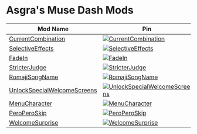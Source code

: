 # Asgra's Muse Dash Mods

| Mod Name | Pin |
| --- | --- |
| [CurrentCombination](https://github.com/MDMods/CurrentCombination) | [![CurrentCombination](<https://github-readme-stats-asgra.vercel.app/api/pin/?username=asgragrt&repo=CurrentCombination&theme=vision-friendly-dark>)](https://github.com/MDMods/CurrentCombination) |
| [SelectiveEffects](https://github.com/MDMods/SelectiveEffects) | [![SelectiveEffects](<https://github-readme-stats-asgra.vercel.app/api/pin/?username=asgragrt&repo=SelectiveEffects&theme=vision-friendly-dark>)](https://github.com/MDMods/SelectiveEffects) |
| [FadeIn](https://github.com/MDMods/FadeIn) | [![FadeIn](<https://github-readme-stats-asgra.vercel.app/api/pin/?username=asgragrt&repo=FadeIn&theme=vision-friendly-dark>)](https://github.com/MDMods/FadeIn) |
| [StricterJudge](https://github.com/MDMods/StricterJudge) | [![StricterJudge](<https://github-readme-stats-asgra.vercel.app/api/pin/?username=asgragrt&repo=StricterJudge&theme=vision-friendly-dark>)](https://github.com/MDMods/StricterJudge) |
| [RomajiSongName](https://github.com/Asgragrt/RomajiSongName) | [![RomajiSongName](<https://github-readme-stats-asgra.vercel.app/api/pin/?username=asgragrt&repo=RomajiSongName&theme=vision-friendly-dark>)](https://github.com/Asgragrt/RomajiSongName) |
| [UnlockSpecialWelcomeScreens](https://github.com/Asgragrt/UnlockSpecialWelcomeScreens) | [![UnlockSpecialWelcomeScreens](<https://github-readme-stats-asgra.vercel.app/api/pin/?username=asgragrt&repo=UnlockSpecialWelcomeScreens&theme=vision-friendly-dark>)](https://github.com/Asgragrt/UnlockSpecialWelcomeScreens) |
| [MenuCharacter](https://github.com/Asgragrt/MenuCharacter) | [![MenuCharacter](<https://github-readme-stats-asgra.vercel.app/api/pin/?username=asgragrt&repo=MenuCharacter&theme=vision-friendly-dark>)](https://github.com/Asgragrt/MenuCharacter) |
| [PeroPeroSkip](https://github.com/Asgragrt/PeroPeroSkip) | [![PeroPeroSkip](<https://github-readme-stats-asgra.vercel.app/api/pin/?username=asgragrt&repo=PeroPeroSkip&theme=vision-friendly-dark>)](https://github.com/Asgragrt/PeroPeroSkip) |
| [WelcomeSurprise](https://github.com/Asgragrt/WelcomeSurprise) | [![WelcomeSurprise](<https://github-readme-stats-asgra.vercel.app/api/pin/?username=asgragrt&repo=WelcomeSurprise&theme=vision-friendly-dark>)](https://github.com/Asgragrt/WelcomeSurprise) |
